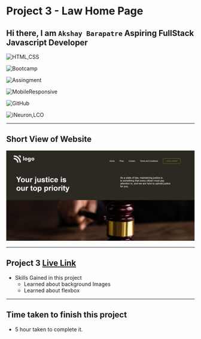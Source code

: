 # Project 3 - Law Home Page

## Hi there, I am `Akshay Barapatre` Aspiring FullStack Javascript Developer   

![HTML,CSS](https://img.shields.io/badge/HTML-CSS-green)

![Bootcamp](https://img.shields.io/badge/Bootcampt-.-success)

![Assingment](https://img.shields.io/badge/Assingment-.-blueviolet)

![MobileResponsive](https://img.shields.io/badge/Mobile-Responsive-critical)

![GitHub](https://img.shields.io/badge/GIT-HUB-sucess)

![iNeuron,LCO](https://img.shields.io/badge/iNeuron-LCO-red)


---

## Short View of Website
![Desktop](./screenshot/03Project.png)

---

 
## Project 3 [Live Link](https://law-landing-home-page.netlify.app/)

-   Skills Gained in this project
    -  Learned about background Images
    -  Learned about flexbox

---

## Time taken to finish this project

-   5 hour taken to complete it.


